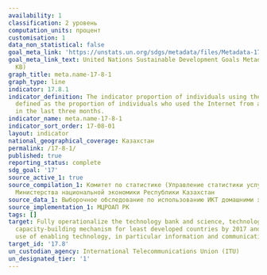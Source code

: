 ```yaml
---
availability: 1
classification: 2 уровень
computation_units: процент
customisation: 1
data_non_statistical: false
goal_meta_link: 'https://unstats.un.org/sdgs/metadata/files/Metadata-17-08-01.pdf '
goal_meta_link_text: United Nations Sustainable Development Goals Metadata (PDF 469
  KB)
graph_title: meta.name-17-8-1
graph_type: line
indicator: 17.8.1
indicator_definition: The indicator proportion of individuals using the Internet is
  defined as the proportion of individuals who used the Internet from any location
  in the last three months.
indicator_name: meta.name-17-8-1
indicator_sort_order: 17-08-01
layout: indicator
national_geographical_coverage: Казахстан
permalink: /17-8-1/
published: true
reporting_status: complete
sdg_goal: '17'
source_active_1: true
source_compilation_1: Комитет по статистике (Управление статистики услуг и энергетики)
  Министерства национальной экономики Республики Казахстан
source_data_1: Выборочное обследование по использованию ИКТ домашними хозяйствами
source_implementation_1: МЦРОАП РК
tags: []
target: Fully operationalize the technology bank and science, technology and innovation
  capacity-building mechanism for least developed countries by 2017 and enhance the
  use of enabling technology, in particular information and communications technology
target_id: '17.8'
un_custodian_agency: International Telecommunications Union (ITU)
un_designated_tier: '1'
---
```

